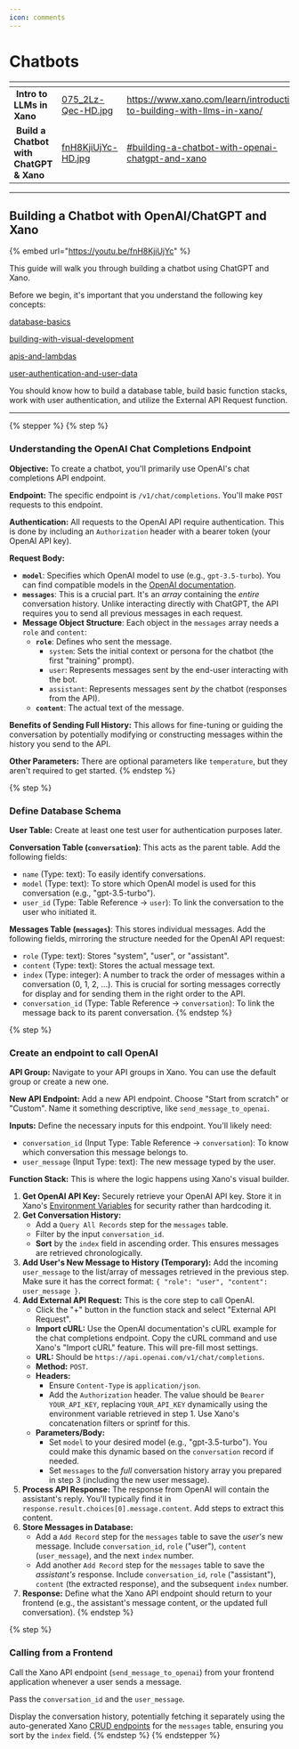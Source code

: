 ```yaml
---
icon: comments
---
```


# Chatbots

<table data-card-size="large" data-view="cards"><thead><tr><th></th><th data-hidden data-card-cover data-type="files"></th><th data-hidden data-card-target data-type="content-ref"></th></tr></thead><tbody><tr><td><img src="../.gitbook/assets/yt.png" alt="" data-size="line"> <strong>Intro to LLMs in Xano</strong></td><td><a href="../.gitbook/assets/075_2Lz-Qec-HD.jpg">075_2Lz-Qec-HD.jpg</a></td><td><a href="https://www.xano.com/learn/introduction-to-building-with-llms-in-xano/">https://www.xano.com/learn/introduction-to-building-with-llms-in-xano/</a></td></tr><tr><td><img src="../.gitbook/assets/yt (1).png" alt="" data-size="line"> <strong>Build a Chatbot with ChatGPT &#x26; Xano</strong></td><td><a href="../.gitbook/assets/fnH8KjiUjYc-HD.jpg">fnH8KjiUjYc-HD.jpg</a></td><td><a href="chatbots.md#building-a-chatbot-with-openai-chatgpt-and-xano">#building-a-chatbot-with-openai-chatgpt-and-xano</a></td></tr></tbody></table>

***

## Building a Chatbot with OpenAI/ChatGPT and Xano <a href="#chatbot-chatgpt" id="chatbot-chatgpt"></a>

{% embed url="https://youtu.be/fnH8KjiUjYc" %}

This guide will walk you through building a chatbot using ChatGPT and Xano.

Before we begin, it's important that you understand the following key concepts:

[database-basics](../the-database/database-basics/ "mention")

[building-with-visual-development](../the-function-stack/building-with-visual-development/ "mention")

[apis-and-lambdas](../the-function-stack/functions/apis-and-lambdas/ "mention")

[user-authentication-and-user-data](user-authentication-and-user-data/ "mention")

You should know how to build a database table, build basic function stacks, work with user authentication, and utilize the External API Request function.

***

{% stepper %}
{% step %}
### Understanding the OpenAI Chat Completions Endpoint

**Objective:** To create a chatbot, you'll primarily use OpenAI's chat completions API endpoint.

**Endpoint:** The specific endpoint is `/v1/chat/completions`. You'll make `POST` requests to this endpoint.

**Authentication:** All requests to the OpenAI API require authentication. This is done by including an `Authorization` header with a bearer token (your OpenAI API key).

**Request Body:**

* **`model`**: Specifies which OpenAI model to use (e.g., `gpt-3.5-turbo`). You can find compatible models in the [OpenAI documentation](https://platform.openai.com/docs/models).
* **`messages`**: This is a crucial part. It's an _array_ containing the _entire_ conversation history. Unlike interacting directly with ChatGPT, the API requires you to send all previous messages in each request.
* **Message Object Structure**: Each object in the `messages` array needs a `role` and `content`:
  * **`role`**: Defines who sent the message.
    * `system`: Sets the initial context or persona for the chatbot (the first "training" prompt).
    * `user`: Represents messages sent by the end-user interacting with the bot.
    * `assistant`: Represents messages sent _by_ the chatbot (responses from the API).
  * **`content`**: The actual text of the message.

**Benefits of Sending Full History:** This allows for fine-tuning or guiding the conversation by potentially modifying or constructing messages within the history you send to the API.

**Other Parameters:** There are optional parameters like `temperature`, but they aren't required to get started.
{% endstep %}

{% step %}
### Define Database Schema

**User Table:** Create at least one test user for authentication purposes later.

**Conversation Table (`conversation`)**: This acts as the parent table. Add the following fields:

* `name` (Type: text): To easily identify conversations.
* `model` (Type: text): To store which OpenAI model is used for this conversation (e.g., "gpt-3.5-turbo").
* `user_id` (Type: Table Reference -> `user`): To link the conversation to the user who initiated it.

**Messages Table (`messages`)**: This stores individual messages. Add the following fields, mirroring the structure needed for the OpenAI API request:

* `role` (Type: text): Stores "system", "user", or "assistant".
* `content` (Type: text): Stores the actual message text.
* `index` (Type: integer): A number to track the order of messages within a conversation (0, 1, 2, ...). This is crucial for sorting messages correctly for display and for sending them in the right order to the API.
* `conversation_id` (Type: Table Reference -> `conversation`): To link the message back to its parent conversation.
{% endstep %}

{% step %}
### Create an endpoint to call OpenAI

**API Group:** Navigate to your API groups in Xano. You can use the default group or create a new one.

**New API Endpoint:** Add a new API endpoint. Choose "Start from scratch" or "Custom". Name it something descriptive, like `send_message_to_openai`.

**Inputs:** Define the necessary inputs for this endpoint. You'll likely need:

* `conversation_id` (Input Type: Table Reference -> `conversation`): To know which conversation this message belongs to.
* `user_message` (Input Type: text): The new message typed by the user.

**Function Stack:** This is where the logic happens using Xano's visual builder.

1. **Get OpenAI API Key:** Securely retrieve your OpenAI API key. Store it in Xano's [Environment Variables](../the-function-stack/environment-variables.md) for security rather than hardcoding it.&#x20;
2. **Get Conversation History:**
   * Add a `Query All Records` step for the `messages` table.
   * Filter by the input `conversation_id`.
   * **Sort** by the `index` field in ascending order. This ensures messages are retrieved chronologically.
3. **Add User's New Message to History (Temporary):** Add the incoming `user_message` to the list/array of messages retrieved in the previous step. Make sure it has the correct format: `{ "role": "user", "content": user_message }`.
4. **Add External API Request:** This is the core step to call OpenAI.
   * Click the "+" button in the function stack and select "External API Request".
   * **Import cURL:** Use the OpenAI documentation's cURL example for the chat completions endpoint. Copy the cURL command and use Xano's "Import cURL" feature. This will pre-fill most settings.
   * **URL:** Should be `https://api.openai.com/v1/chat/completions`.
   * **Method:** `POST`.
   * **Headers:**
     * Ensure `Content-Type` is `application/json`.
     * Add the `Authorization` header. The value should be `Bearer YOUR_API_KEY`, replacing `YOUR_API_KEY` dynamically using the environment variable retrieved in step 1. Use Xano's concatenation filters or sprintf for this.
   * **Parameters/Body:**
     * Set `model` to your desired model (e.g., "gpt-3.5-turbo"). You could make this dynamic based on the `conversation` record if needed.
     * Set `messages` to the _full_ conversation history array you prepared in step 3 (including the new user message).
5. **Process API Response:** The response from OpenAI will contain the assistant's reply. You'll typically find it in `response.result.choices[0].message.content`. Add steps to extract this content.
6. **Store Messages in Database:**
   * Add a `Add Record` step for the `messages` table to save the _user's_ new message. Include `conversation_id`, `role` ("user"), `content` (`user_message`), and the next `index` number.
   * Add another `Add Record` step for the `messages` table to save the _assistant's_ response. Include `conversation_id`, `role` ("assistant"), `content` (the extracted response), and the subsequent `index` number.
7. **Response:** Define what the Xano API endpoint should return to your frontend (e.g., the assistant's message content, or the updated full conversation).
{% endstep %}

{% step %}
### Calling from a Frontend

Call the Xano API endpoint (`send_message_to_openai`) from your frontend application whenever a user sends a message.

Pass the `conversation_id` and the `user_message`.

Display the conversation history, potentially fetching it separately using the auto-generated Xano [CRUD endpoints](../the-function-stack/building-with-visual-development/apis/#auto-generated-apis) for the `messages` table, ensuring you sort by the `index` field.
{% endstep %}
{% endstepper %}
